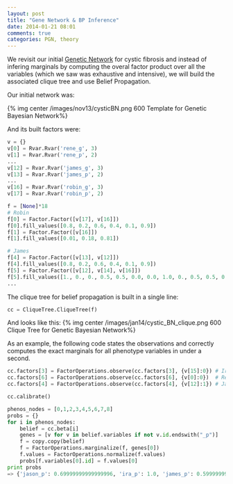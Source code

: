 ```yaml
---
layout: post
title: "Gene Network & BP Inference"
date: 2014-01-21 08:01
comments: true
categories: PGN, theory
---
```


We revisit our initial [Genetic Network](/blog/2013/11/04/GBN2) for cystic fibrosis and instead of infering marginals by computing the overal factor product over all the variables (which we saw was exhaustive and intensive), we will build the associated clique tree and use Belief Propagation.

Our initial network was:

{% img center /images/nov13/cysticBN.png 600 Template for Genetic Bayesian Network%}

And its built factors were:

```python All Factors of Genetic Net
v = {}
v[0] = Rvar.Rvar('rene_g', 3)
v[1] = Rvar.Rvar('rene_p', 2)
...
v[12] = Rvar.Rvar('james_g', 3)
v[13] = Rvar.Rvar('james_p', 2)
...
v[16] = Rvar.Rvar('robin_g', 3)
v[17] = Rvar.Rvar('robin_p', 2)

f = [None]*18
# Robin
f[0] = Factor.Factor([v[17], v[16]])
f[0].fill_values([0.8, 0.2, 0.6, 0.4, 0.1, 0.9])
f[1] = Factor.Factor([v[16]])
f[1].fill_values([0.01, 0.18, 0.81])

# James
f[4] = Factor.Factor([v[13], v[12]])
f[4].fill_values([0.8, 0.2, 0.6, 0.4, 0.1, 0.9])
f[5] = Factor.Factor([v[12], v[14], v[16]])
f[5].fill_values([1., 0., 0., 0.5, 0.5, 0.0, 0.0, 1.0, 0., 0.5, 0.5, 0., 0.25, 0.5, 0.25, 0., 0.5, 0.5, 0., 1., 0., 0., 0.5, 0.5, 0., 0., 1.])
...
```

The clique tree for belief propagation is built in a single line:

```python Voilá
cc = CliqueTree.CliqueTree(f)
```
And looks like this:
{% img center /images/jan14/cystic_BN_clique.png 600 Clique Tree for Genetic Bayesian Network%}

As an example, the following code states the observations and correctly computes the exact marginals for all phenotype variables in under a second.

```python Reduce and Compute
cc.factors[3] = FactorOperations.observe(cc.factors[3], {v[15]:0}) # Ira shows pheno
cc.factors[6] = FactorOperations.observe(cc.factors[6], {v[0]:0})  # Rene has gen FF
cc.factors[4] = FactorOperations.observe(cc.factors[4], {v[12]:1}) # James has gen Ff

cc.calibrate()

phenos_nodes = [0,1,2,3,4,5,6,7,8]
probs = {}
for i in phenos_nodes:
	belief = cc.beta[i]
	genes = [v for v in belief.variables if not v.id.endswith("_p")]
	f = copy.copy(belief)
	f = FactorOperations.marginalize(f, genes[0])
	f.values = FactorOperations.normalize(f.values)
	probs[f.variables[0].id] = f.values[0]
print probs
=> {'jason_p': 0.69999999999999996, 'ira_p': 1.0, 'james_p': 0.59999999999999998, 'rene_p': 0.80000000000000004, 'benito_p': 0.69999999999999996, 'robin_p': 0.24155844155844158, 'eva_p': 0.40720779220779224, 'aaron_p': 0.19700000000000001, 'sandra_p': 0.30061363636363636}
```
